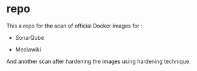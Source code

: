 # repo
This a repo for the scan of official Docker images for :
 
 - SonarQube
 
 - Mediawiki

And another scan after hardening the images using hardening technique.
